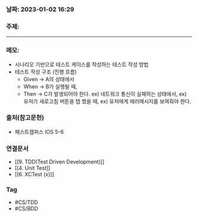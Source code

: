 ### 날짜: 2023-01-02 16:29

### 주제: 
---
### 메모: 
- 시나리오 기반으로 테스트 케이스를 작성하는 테스트 작성 방법
- 테스트 작성 구조 (진행 흐름)
	- Given -> A의 상태에서
	- When -> B가 실행될 때,
	- Then  -> C가 발생되어야 한다.
	ex) 네트워크 통신이 실패하는 상태에서, 
	ex) 유저가 새로고침 버튼을 탭 했을 때,
	ex) 유저에게 에러메시지를 보여줘야 한다. 

### 출처(참고문헌) 
- 패스트캠퍼스 IOS 5-6

### 연결문서 
- [[9. TDD(Test Driven Development)]]
- [[4. Unit Test]]
- [[6. XCTest (x)]]
### Tag
- #CS/TDD 
- #CS/BDD